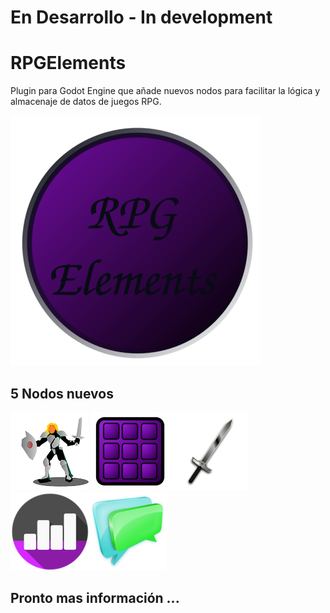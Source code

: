 # En Desarrollo - In development

# RPGElements
Plugin para Godot Engine que añade nuevos nodos para facilitar la lógica y almacenaje de datos de juegos RPG.
 
![RPG Elements Logo](https://github.com/MatiasVME/RPGElements/blob/master/addons/RPGElements/Icons/Original/RPGElementsFull.png)

## 5 Nodos nuevos

![Player Node](https://github.com/MatiasVME/RPGElements/blob/master/addons/RPGElements/Icons/Original/Player.png)
![Inventory Node](https://github.com/MatiasVME/RPGElements/blob/master/addons/RPGElements/Icons/Original/Inventory.png)![Item Node](https://github.com/MatiasVME/RPGElements/blob/master/addons/RPGElements/Icons/Original/Item.png)
![Stats Node](https://github.com/MatiasVME/RPGElements/blob/master/addons/RPGElements/Icons/Original/Stats.png)![Dialog Node](https://github.com/MatiasVME/RPGElements/blob/master/addons/RPGElements/Icons/Original/Dialog.png)

## Pronto mas información ...
